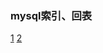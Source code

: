 ### mysql索引、回表
[1](https://blog.csdn.net/firstcode666/article/details/123369219?spm=1001.2101.3001.6661.1&utm_medium=distribute.pc_relevant_t0.none-task-blog-2%7Edefault%7ECTRLIST%7Edefault-1-123369219-blog-123399534.pc_relevant_aa&depth_1-utm_source=distribute.pc_relevant_t0.none-task-blog-2%7Edefault%7ECTRLIST%7Edefault-1-123369219-blog-123399534.pc_relevant_aa&utm_relevant_index=1)
[2](https://blog.csdn.net/qq_32727095/article/details/122594070)
